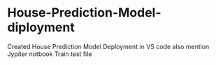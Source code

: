 # House-Prediction-Model-diployment
Created House Prediction Model Deployment in VS code
also mention Jypiter notbook Train test file
